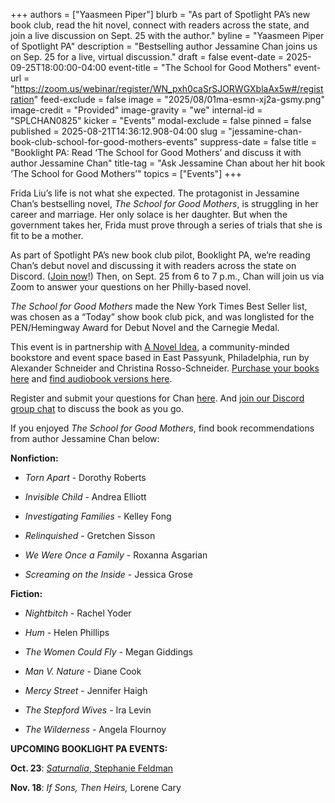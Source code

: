 +++
authors = ["Yaasmeen Piper"]
blurb = "As part of Spotlight PA’s new book club, read the hit novel, connect with readers across the state, and join a live discussion on Sept. 25 with the author."
byline = "Yaasmeen Piper of Spotlight PA"
description = "Bestselling author Jessamine Chan joins us on Sep. 25 for a live, virtual discussion."
draft = false
event-date = 2025-09-25T18:00:00-04:00
event-title = "The School for Good Mothers"
event-url = "https://zoom.us/webinar/register/WN_pxh0caSrSJORWGXblaAx5w#/registration"
feed-exclude = false
image = "2025/08/01ma-esmn-xj2a-gsmy.png"
image-credit = "Provided"
image-gravity = "we"
internal-id = "SPLCHAN0825"
kicker = "Events"
modal-exclude = false
pinned = false
published = 2025-08-21T14:36:12.908-04:00
slug = "jessamine-chan-book-club-school-for-good-mothers-events"
suppress-date = false
title = "Booklight PA: Read ‘The School for Good Mothers’ and discuss it with author Jessamine Chan"
title-tag = "Ask Jessamine Chan about her hit book ‘The School for Good Mothers’"
topics = ["Events"]
+++

Frida Liu’s life is not what she expected. The protagonist in Jessamine Chan’s bestselling novel, <em>The School for Good Mothers</em>, is struggling in her career and marriage. Her only solace is her daughter. But when the government takes her, Frida must prove through a series of trials that she is fit to be a mother.

As part of Spotlight PA’s new book club pilot, Booklight PA, we’re reading Chan’s debut novel and discussing it with readers across the state on Discord. (<a href="https://discord.gg/UndEthCM">Join now</a>!) Then, on Sept. 25 from 6 to 7 p.m., Chan will join us via Zoom to answer your questions on her Philly-based novel.

<em>The School for Good Mothers </em>made the New York Times Best Seller list, was chosen as a “Today” show book club pick, and was longlisted for the PEN/Hemingway Award for Debut Novel and the Carnegie Medal.

This event is in partnership with <a href="https://anovelideaphilly.com/book-list/">A Novel Idea</a>, a community-minded bookstore and event space based in East Passyunk, Philadelphia, run by Alexander Schneider and Christina Rosso-Schneider. <a href="https://bookshop.org/lists/spotlight-pa-book-club">Purchase your books here</a> and <a href="https://libro.fm/playlists/10229?bookstore=anovelideaphilly">find audiobook versions here</a>.

Register and submit your questions for Chan <a href="https://zoom.us/webinar/register/WN_pxh0caSrSJORWGXblaAx5w">here</a>. And <a href="https://discord.com/invite/Srnev4Fa8K">join our Discord group chat</a> to discuss the book as you go.

If you enjoyed <em>The School for Good Mothers</em>, find book recommendations from author Jessamine Chan below:

<strong>Nonfiction:</strong>

- <em>Torn Apart</em> - Dorothy Roberts

- <em>Invisible Child</em> - Andrea Elliott

- <em>Investigating Families</em> - Kelley Fong

- <em>Relinquished</em> - Gretchen Sisson

- <em>We Were Once a Family</em> - Roxanna Asgarian

- <em>Screaming on the Inside</em> - Jessica Grose

<strong>Fiction:</strong>

- <em>Nightbitch</em> - Rachel Yoder

- <em>Hum</em> - Helen Phillips

- <em>The Women Could Fly</em> - Megan Giddings

- <em>Man V. Nature</em> - Diane Cook

- <em>Mercy Street</em> - Jennifer Haigh

- <em>The Stepford Wives</em> - Ira Levin

- <em>The Wilderness</em> - Angela Flournoy

<strong>UPCOMING BOOKLIGHT PA EVENTS:</strong>

<strong>Oct. 23</strong>: <a href="https://www.spotlightpa.org/news/2025/09/stephanie-feldman-book-club-saturnalia-philadelphia-pennsylvania-events/"><em>Saturnalia</em>, Stephanie Feldman</a>

<strong>Nov. 18</strong>: <em>If Sons, Then Heirs,</em> Lorene Cary<strong></strong>

